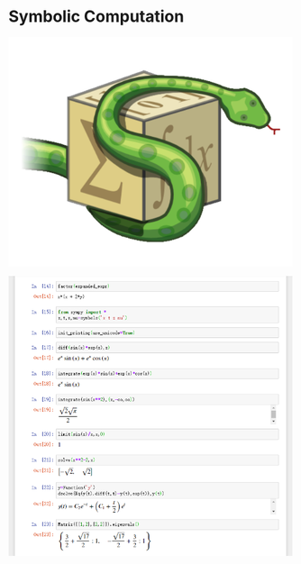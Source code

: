 # Symbolic Computation

![image](https://github.com/foamliu/Symbolic-Computation/raw/master/images/sympy.png)

![image](https://github.com/foamliu/Symbolic-Computation/raw/master/images/examples.png)